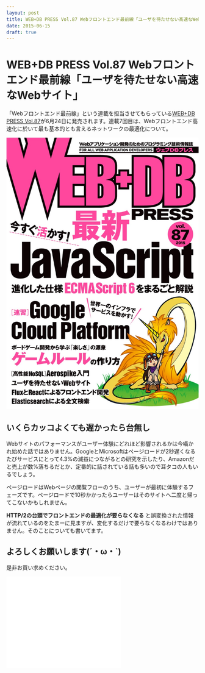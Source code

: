 ```yaml
---
layout: post
title: WEB+DB PRESS Vol.87 Webフロントエンド最前線「ユーザを待たせない高速なWebサイト」
date: 2015-06-15
draft: true
---
```


# WEB+DB PRESS Vol.87 Webフロントエンド最前線「ユーザを待たせない高速なWebサイト」

「Webフロントエンド最前線」という連載を担当させてもらっている[WEB+DB PRESS Vol.87](http://gihyo.jp/magazine/wdpress/archive/2015/vol87)が6月24日に発売されます。連載7回目は、Webフロントエンド高速化に於いて最も基本的とも言えるネットワークの最適化について。

![](/img/posts/2015/wdpress-frontend-series-network/cover.jpg)

## いくらカッコよくても遅かったら台無し

Webサイトのパフォーマンスがユーザー体験にどれほど影響されるかは今囁かれ始めた話ではありません。GoogleとMicrosoftはページロードが2秒遅くなるたびサービスにとって4.3%の減益につながるとの研究を示したり、Amazonだと売上が数%落ちるだとか、定番的に話されている話も多いので耳タコの人もいるでしょう。

ページロードはWebページの閲覧フローのうち、ユーザーが最初に体験するフェーズです。ページロードで10秒かかったらユーザーはそのサイトへ二度と帰ってこないかもしれません。

<script async class="speakerdeck-embed" data-slide="11" data-id="1b3549704a03013120435a62e2d384d2" data-ratio="1.33333333333333" src="//speakerdeck.com/assets/embed.js"></script>

**HTTP/2の台頭でフロントエンドの最適化が要らなくなる** と誤変換された情報が流れているのをたまーに見ますが、変化するだけで要らなくなるわけではありません。そのことについても書いてます。

## よろしくお願いします(´・ω・`)

是非お買い求めください。

<iframe src=“https://rcm-fe.amazon-adsystem.com/e/cm?t=1000ch-22&o=9&p=8&l=as1&asins=4774173703&ref=qf_sp_asin_til&fc1=000000&IS2=1&lt1=_blank&m=amazon&lc1=0000FF&bc1=000000&bg1=FFFFFF&f=ifr” style=“width:120px;height:240px;” scrolling=“no” marginwidth=“0” marginheight=“0” frameborder=“0”></iframe>
